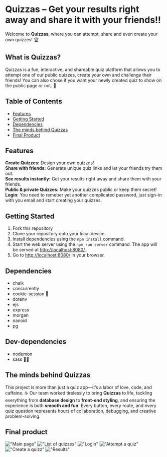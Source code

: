 # Quizzas – Get your results right away and share it with your friends!! 

Welcome to **Quizzas**, where you can attempt, share and even create your own quizzes! 🏆  

## What is Quizzas?  
Quizzas is a fun, interactive, and shareable quiz platform that allows you to attempt one of our public quizzes, create your own and challenge their friends! You can also chose if you want your newly created quiz to show on the public page or not. 🤫 

## Table of Contents

- [Features](#features)
- [Getting Started](#getting-started)
- [Dependencies](#dependencies)
- [The minds behind Quizzas](#the-minds-behind-quizzas)
- [Final Product](#final-product)

## Features  
**Create Quizzes:** Design your own quizzes!  
**Share with friends:** Generate unique quiz links and let your friends try them out.  
**See results instantly:** Get your results right away and share them with your friends.  
**Public & private Quizzes:** Make your quizzes public or keep them secret!  
**Login:** You need to remeber yet another complicated password, just sign-in with you email and start creating your quizzes.  

## Getting Started
1. Fork this repository
2. Clone your repository onto your local device.
3. Install dependencies using the `npm install` command.
4. Start the web server using the `npm run server` command. The app will be served at <http://localhost:8080/>.
5. Go to <http://localhost:8080/> in your browser.

## Dependencies
- chalk
- concurrently
- cookie-session 🔐
- dotenv
- ejs
- express
- morgan
- nanoid 
- pg

## Dev-dependencies
- nodemon
- sass 💅🏻

## The minds behind Quizzas  
This project is more than just a quiz app—it’s a labor of love, code, and caffeine. ☕ Our team worked tirelessly to bring **Quizzas** to life, tackling everything from **database design** to **front-end styling**, and ensuring the experience is both **smooth and fun**. Every button, every route, and every quiz question represents hours of collaboration, debugging, and creative problem-solving.  

## Final product
!["Main page"]()
!["List of quizzes"]()
!["Login"]()
!["Attempt a quiz"]()
!["Create a quizz"]()
!["Results"]()
